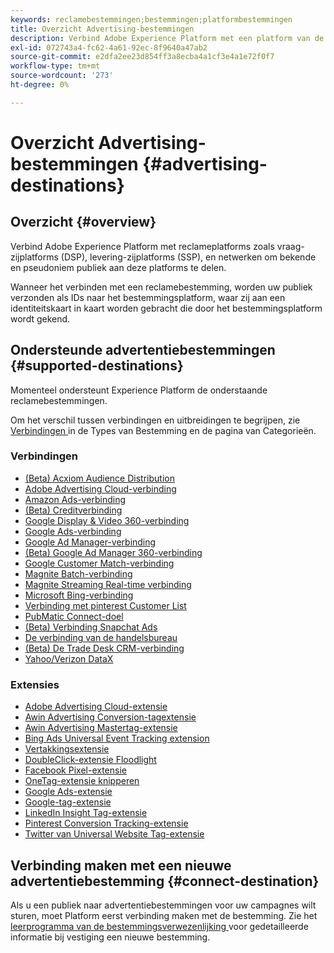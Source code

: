 ```yaml
---
keywords: reclamebestemmingen;bestemmingen;platformbestemmingen
title: Overzicht Advertising-bestemmingen
description: Verbind Adobe Experience Platform met een platform van de derdereclame (b.v. DSP, en netwerk, SSP) en deel pseudoniem publiek aan deze platforms.
exl-id: 072743a4-fc62-4a61-92ec-8f9640a47ab2
source-git-commit: e2dfa2ee23d854ff3a8ecba4a1cf3e4a1e72f0f7
workflow-type: tm+mt
source-wordcount: '273'
ht-degree: 0%

---
```


# Overzicht Advertising-bestemmingen {#advertising-destinations}

## Overzicht {#overview}

Verbind Adobe Experience Platform met reclameplatforms zoals vraag-zijplatforms (DSP), levering-zijplatforms (SSP), en netwerken om bekende en pseudoniem publiek aan deze platforms te delen.

Wanneer het verbinden met een reclamebestemming, worden uw publiek verzonden als IDs naar het bestemmingsplatform, waar zij aan een identiteitskaart in kaart worden gebracht die door het bestemmingsplatform wordt gekend.

## Ondersteunde advertentiebestemmingen {#supported-destinations}

Momenteel ondersteunt Experience Platform de onderstaande reclamebestemmingen.

Om het verschil tussen verbindingen en uitbreidingen te begrijpen, zie [ Verbindingen ](../../destination-types.md#connections) in de Types van Bestemming en de pagina van Categorieën.

### Verbindingen

* [(Beta) Acxiom Audience Distribution](acxiom-audience-distribution.md)
* [Adobe Advertising Cloud-verbinding](adobe-advertising-cloud-connection.md)
* [Amazon Ads-verbinding](amazon-ads.md)
* [(Beta) Creditverbinding](criteo.md)
* [Google Display &amp; Video 360-verbinding](google-dv360.md)
* [Google Ads-verbinding](google-ads-destination.md)
* [Google Ad Manager-verbinding](google-ad-manager.md)
* [(Beta) Google Ad Manager 360-verbinding](google-ad-manager-360-connection.md)
* [Google Customer Match-verbinding](google-customer-match.md)
* [Magnite Batch-verbinding](magnite-batch.md)
* [Magnite Streaming Real-time verbinding](magnite-streaming.md)
* [Microsoft Bing-verbinding](bing.md)
* [Verbinding met pinterest Customer List](pinterest.md)
* [PubMatic Connect-doel](pubmatic.md)
* [(Beta) Verbinding Snapchat Ads](snap-inc.md)
* [De verbinding van de handelsbureau](tradedesk.md)
* [(Beta) De Trade Desk CRM-verbinding](tradedesk-emails.md)
* [Yahoo/Verizon DataX](datax.md)

### Extensies

* [Adobe Advertising Cloud-extensie](adobe-advertising-cloud.md)
* [Awin Advertising Conversion-tagextensie](awin-conversiontag.md)
* [Awin Advertising Mastertag-extensie](awin-mastertag.md)
* [Bing Ads Universal Event Tracking extension](bing-ads.md)
* [Vertakkingsextensie](branch.md)
* [DoubleClick-extensie Floodlight](doubleclick-floodlight.md)
* [Facebook Pixel-extensie](facebook-pixel.md)
* [OneTag-extensie knipperen](flashtalking.md)
* [Google Ads-extensie](google-ads-extension.md)
* [Google-tag-extensie](gtag-advertising.md)
* [LinkedIn Insight Tag-extensie](linkedin.md)
* [Pinterest Conversion Tracking-extensie](pinterest-extension.md)
* [Twitter van Universal Website Tag-extensie](twitter-uwt.md)

## Verbinding maken met een nieuwe advertentiebestemming {#connect-destination}

Als u een publiek naar advertentiebestemmingen voor uw campagnes wilt sturen, moet Platform eerst verbinding maken met de bestemming. Zie het [ leerprogramma van de bestemmingsverwezenlijking ](../../ui/connect-destination.md) voor gedetailleerde informatie bij vestiging een nieuwe bestemming.
